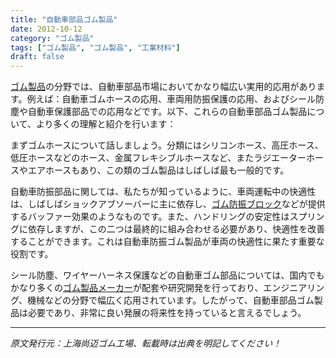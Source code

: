 ```yaml
---
title: "自動車部品ゴム製品"
date: 2012-10-12
category: "ゴム製品"
tags: ["ゴム製品", "ゴム製品", "工業材料"]
draft: false
---
```


[ゴム製品](http://www.smpolymer.com/xiangjiaozhipin/)の分野では、自動車部品市場においてかなり幅広い実用的応用があります。例えば：自動車ゴムホースの応用、車両用防振保護の応用、およびシール防塵や自動車保護部品での応用などです。以下、これらの自動車部品ゴム製品について、より多くの理解と紹介を行います：

まずゴムホースについて話しましょう。分類にはシリコンホース、高圧ホース、低圧ホースなどのホース、金属フレキシブルホースなど、またラジエーターホースやエアホースもあり、この類のゴム製品はしばしば最も一般的です。

自動車防振部品に関しては、私たちが知っているように、車両運転中の快適性は、しばしばショックアブソーバーに主に依存し、[ゴム防振ブロック](http://www.smpolymer.com/)などが提供するバッファー効果のようなものです。また、ハンドリングの安定性はスプリングに依存しますが、この二つは最終的に組み合わせる必要があり、快適性を改善することができます。これは自動車防振ゴム製品が車両の快適性に果たす重要な役割です。

シール防塵、ワイヤーハーネス保護などの自動車ゴム部品については、国内でもかなり多くの[ゴム製品メーカー](http://www.smpolymer.com/xiangjiaozhipin/138/)が配套や研究開発を行っており、エンジニアリング、機械などの分野で幅広く応用されています。したがって、自動車部品ゴム製品は必要であり、非常に良い発展の将来性を持っていると言えるでしょう。

---

*原文発行元：上海尚迈ゴム工場、転載時は出典を明記してください！*
